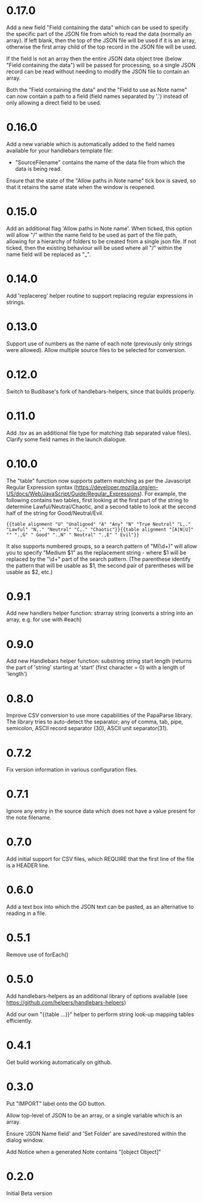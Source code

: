# 0.17.0
Add a new field "Field containing the data" which can be used to specify the specific part of the JSON file from which to read the data (normally an array). If left blank, then the top of
the JSON file will be used if it is an array, otherwise the first array child of the top record in the JSON file will be used.

If the field is not an array then the entire JSON data object tree (below "Field containing the data") will be passed for processing, so a single JSON record can be read without needing to modify the JSON file to contain an array.

Both the "Field containing the data" and the "Field to use as Note name" can now contain a path to a field (field names separated by '.') instead of only allowing a direct field to be used.

# 0.16.0
Add a new variable which is automatically added to the field names available for your handlebars template file:
- "SourceFilename" contains the name of the data file from which the data is being read.

Ensure that the state of the "Allow paths in Note name" tick box is saved, so that it retains the same state when the window is reopened.

# 0.15.0
Add an additional flag 'Allow paths in Note name'. When ticked, this option will allow "/" within the name field to be used as part of the file path, allowing for a hierarchy of folders to be created from a single json file.
If not ticked, then the existing behaviour will be used where all "/" within the name field will be replaced as "_".

# 0.14.0
Add 'replacereg' helper routine to support replacing regular expressions in strings.

# 0.13.0
Support use of numbers as the name of each note (previously only strings were allowed).
Allow multiple source files to be selected for conversion.

# 0.12.0
Switch to Budibase's fork of handlebars-helpers, since that builds properly.

# 0.11.0
Add .tsv as an additional file type for matching (tab separated value files).
Clarify some field names in the launch dialogue.

# 0.10.0
The "table" function now supports pattern matching as per the Javascript Regular Expression syntax (https://developer.mozilla.org/en-US/docs/Web/JavaScript/Guide/Regular_Expressions).
For example, the following contains two tables, first looking at the first part of the string to determine Lawful/Neutral/Chaotic, and a second table to look at the second half of the string for Good/Neutral/Evil.
```
{{table alignment "U" "Unaligned" "A" "Any" "N" "True Neutral" "L,." "Lawful" "N,." "Neutral" "C,." "Chaotic"}}{{table alignment "[A|N|U]" "" ".,G" " Good" ".,N" " Neutral" ".,E" " Evil"}}
```
It also supports numbered groups, so a search pattern of "M(\d+)" will allow you to specify "Medium $1" as the replacement string - where $1 will be replaced by the "\d+" part of the search pattern. (The parenthese identify the pattern that will be usable as $1, the second pair of parentheses will be usable as $2, etc.)

# 0.9.1
Add new handlers helper function:  strarray string       (converts a string into an array, e.g. for use with #each)

# 0.9.0
Add new Handlebars helper function:   substring string start length   (returns the part of 'string' starting at 'start' (first character = 0) with a length of 'length')

# 0.8.0
Improve CSV conversion to use more capabilities of the PapaParse library.
The library tries to auto-detect the separator; any of comma, tab, pipe, semicolon, ASCII record separator (30), ASCII unit separator(31).

# 0.7.2
Fix version information in various configuration files.

# 0.7.1
Ignore any entry in the source data which does not have a value present for the note filename.

# 0.7.0
Add initial support for CSV files, which REQUIRE that the first line of the file is a HEADER line.

# 0.6.0
Add a text box into which the JSON text can be pasted, as an alternative to reading in a file.

# 0.5.1
Remove use of forEach()

# 0.5.0
Add handlebars-helpers as an additional library of options available (see https://github.com/helpers/handlebars-helpers)

Add our own "{{table ...}}" helper to perform string look-up mapping tables efficiently.

# 0.4.1
Get build working automatically on github.

# 0.3.0

Put "IMPORT" label onto the GO button.

Allow top-level of JSON to be an array, or a single variable which is an array.

Ensure 'JSON Name field' and 'Set Folder' are saved/restored within the dialog window.

Add Notice when a generated Note contains "[object Object]"

# 0.2.0

Initial Beta version